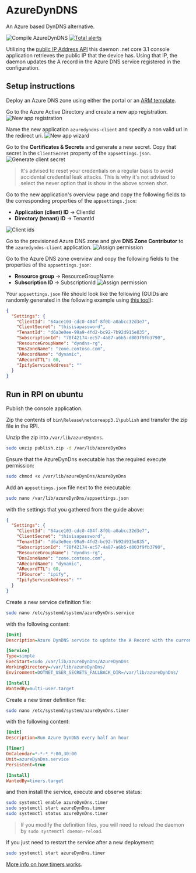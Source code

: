 # AzureDynDNS

An Azure based DynDNS alternative.

![Compile AzureDynDNS](https://github.com/dodekanisou/AzureDynDNS/workflows/Compile%20AzureDynDNS/badge.svg)
[![Total alerts](https://img.shields.io/lgtm/alerts/g/dodekanisou/AzureDynDNS.svg?logo=lgtm&logoWidth=18)](https://lgtm.com/projects/g/dodekanisou/AzureDynDNS/alerts/)

Utilizing the [public IP Address API](https://www.ipify.org/) this daemon .net
core 3.1 console application retrieves the public IP that the device has. Using
that IP, the daemon updates the A record in the Azure DNS service registered in
the configuration.

## Setup instructions

Deploy an Azure DNS zone using either the portal or an
[ARM template](https://github.com/Azure/azure-quickstart-templates/tree/master/101-azure-dns-new-zone).

Go to the Azure Active Directory and create a new app registration.
![New app registration](docs/createapp-step00.png)

Name the new application `azuredyndns-client` and specify a non valid url in the
redirect uri. ![New app wizard](docs/createapp-step01.png)

Go to the **Certificates & Secrets** and generate a new secret. Copy that secret
in the `ClientSecret` property of the `appsettings.json`.
![Generate client secret](docs/createapp-step02.png)

> It's advised to reset your credentials on a regular basis to avoid accidental
> credential leak attacks. This is why it's not advised to select the never
> option that is show in the above screen shot.

Go to the new application's overview page and copy the following fields to the
corresponding properties of the `appsettings.json`:

- **Application (client) ID** -> ClientId
- **Directory (tenant) ID** -> TenantId

![Client ids](docs/createapp-step03.png)

Go to the provisioned Azure DNS zone and give **DNS Zone Contributor** to the
`azuredyndns-client` application.
![Assign permission](docs/createapp-step04.png)

Go to the Azure DNS zone overview and copy the following fields to the
properties of the `appsettings.json`:

- **Resource group** -> ResourceGroupName
- **Subscription ID** -> SubscriptionId
  ![Assign permission](docs/createapp-step05.png)

Your `appsettings.json` file should look like the following (GUIDs are randomly
generated in the following example using
[this tool](https://www.guidgenerator.com/online-guid-generator.aspx)):

```json
{
  "Settings": {
    "ClientId": "64ace103-cdc0-404f-8f0b-a0abcc32d3e7",
    "ClientSecret": "thisisapassword",
    "TenantId": "d6a3e0ee-99a9-4fd2-bc92-7b92d915e835",
    "SubscriptionId": "78f42174-ec57-4a87-a6b5-d803f9fb3790",
    "ResourceGroupName": "dyndns-rg",
    "DnsZoneName": "zone.contoso.com",
    "ARecordName": "dynamic",
    "ARecordTTL": 60,
    "IpifyServiceAddress": ""
  }
}
```

## Run in RPI on ubuntu

Publish the console application.

Zip the contents of `bin\Release\netcoreapp3.1\publish` and transfer the zip
file in the RPI.

Unzip the zip into `/var/lib/azureDynDns`.

```bash
sudo unzip publish.zip -d /var/lib/azureDynDns
```

Ensure that the AzureDynDns executable has the required execute permission:

```bash
sudo chmod +x /var/lib/azureDynDns/AzureDynDns
```

Add an `appsettings.json` file next to the executable:

```bash
sudo nano /var/lib/azureDynDns/appsettings.json
```

with the settings that you gathered from the guide above:

```json
{
  "Settings": {
    "ClientId": "64ace103-cdc0-404f-8f0b-a0abcc32d3e7",
    "ClientSecret": "thisisapassword",
    "TenantId": "d6a3e0ee-99a9-4fd2-bc92-7b92d915e835",
    "SubscriptionId": "78f42174-ec57-4a87-a6b5-d803f9fb3790",
    "ResourceGroupName": "dyndns-rg",
    "DnsZoneName": "zone.contoso.com",
    "ARecordName": "dynamic",
    "ARecordTTL": 60,
    "IPSource": "ipify",
    "IpifyServiceAddress": ""
  }
}
```

Create a new service definition file:

```bash
sudo nano /etc/systemd/system/azureDynDns.service
```

with the following content:

```ini
[Unit]
Description=Azure DynDNS service to update the A Record with the current IP

[Service]
Type=simple
ExecStart=sudo /var/lib/azureDynDns/AzureDynDns
WorkingDirectory=/var/lib/azureDynDns/
Environment=DOTNET_USER_SECRETS_FALLBACK_DIR=/var/lib/azureDynDns/

[Install]
WantedBy=multi-user.target
```

Create a new timer definition file:

```bash
sudo nano /etc/systemd/system/azureDynDns.timer
```

with the following content:

```ini
[Unit]
Description=Run Azure DynDNS every half an hour

[Timer]
OnCalendar=*-*-* *:00,30:00
Unit=azureDynDns.service
Persistent=true

[Install]
WantedBy=timers.target
```

and then install the service, execute and observe status:

```bash
sudo systemctl enable azureDynDns.timer
sudo systemctl start azureDynDns.timer
sudo systemctl status azureDynDns.timer
```

> If you modify the definition files, you will need to reload the daemon by
> `sudo systemctl daemon-reload`.

If you just need to restart the service after a new deployment:

```bash
sudo systemctl start azureDynDns.timer
```

[More info on how timers works](https://www.certdepot.net/rhel7-use-systemd-timers/).

